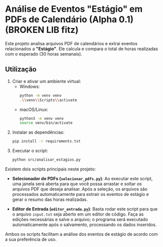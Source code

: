 # Análise de Eventos "Estágio" em PDFs de Calendário (Alpha 0.1) (BROKEN LIB fitz)
Este projeto analisa arquivos PDF de calendários e extrai eventos relacionados a **"Estágio"**. Ele calcula e compara o total de horas realizadas com o esperado (30 horas semanais).
## Utilização

1. Criar e ativar um ambiente virtual:
    - Windows:
      ```sh
      python -m venv venv
      .\\venv\\Scripts\\activate
      ```
    - macOS/Linux:
      ```sh
      python3 -m venv venv
      source venv/bin/activate
      ```
2. Instalar as dependências:
      ```sh
      pip install -r requirements.txt
      ```
3. Executar o script:
      ```sh
      python src/analisar_estagios.py
      ```

Existem dois scripts principais neste projeto:

- **Selecionador de PDFs (`selecionar_pdfs.py`)**: Ao executar este script, uma janela será aberta para que você possa arrastar e soltar os arquivos PDF que deseja analisar. Após a seleção, os arquivos são processados automaticamente para extrair os eventos de estágio e gerar o resumo das horas realizadas.

- **Editor de Entrada (`editor_entrada.py`)**: Basta rodar este script para que o arquivo `input.txt` seja aberto em um editor de código. Faça as edições necessárias e salve o arquivo; o programa será executado automaticamente após o salvamento, processando os dados inseridos.

Ambos os scripts facilitam a análise dos eventos de estágio de acordo com a sua preferência de uso.
